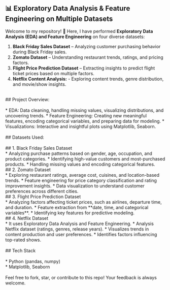 ## 📊 Exploratory Data Analysis & Feature Engineering on Multiple Datasets  

Welcome to my repository! 🚀 Here, I have performed **Exploratory Data Analysis (EDA) and Feature Engineering** on four diverse datasets:  

1. **Black Friday Sales Dataset** – Analyzing customer purchasing behavior during Black Friday sales.  
2. **Zomato Dataset** – Understanding restaurant trends, ratings, and pricing factors.  
3. **Flight Price Prediction Dataset** – Extracting insights to predict flight ticket prices based on multiple factors.
4. **Netflix Content Analysis:** - Exploring content trends, genre distribution, and movie/show insights.
<br>
## Project Overview:
<br>
<br>
* EDA: Data cleaning, handling missing values, visualizing distributions, and uncovering trends.
* Feature Engineering: Creating new meaningful features, encoding categorical variables, and preparing data for modeling.  
* Visualizations: Interactive and insightful plots using Matplotlib, Seaborn.  
<br>
<br>
## Datasets Used:
<br>
<br>
## 1. Black Friday Sales Dataset
<br>
* Analyzing purchase patterns based on gender, age, occupation, and product categories.  
* Identifying high-value customers and most-purchased products.  
* Handling missing values and encoding categorical features.  
<br>
## 2️. Zomato Dataset
<br>
* Exploring restaurant ratings, average cost, cuisines, and location-based trends.  
* Feature engineering for price category classification and rating improvement insights.  
* Data visualization to understand customer preferences across different cities.  
<br>
## 3️. Flight Price Prediction Dataset
<br>
* Analyzing factors affecting ticket prices, such as airlines, departure time, and duration.
* Feature extraction from **date, time, and categorical variables**.  
* Identifying key features for predictive modeling.  
<br>
## 4. Netflix Dataset
<br>
* It uses Exploratory Data Analysis and Feature Engineering.
* Analysis Netflix dataset (ratings, genres, release years).  
* Visualizes trends in content production and user preferences.  
* Identifies factors influencing top-rated shows.
<br>
<br>
## Tech Stack
<br>
<br>
* Python (pandas, numpy)
<br>
* Matplotlib, Seaborn 
<br>
<br>
Feel free to fork, star, or contribute to this repo! Your feedback is always welcome.  
